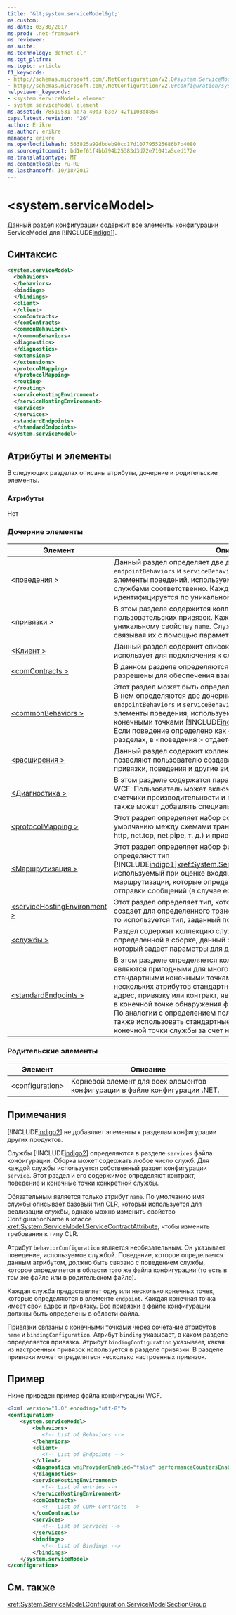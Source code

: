 ```yaml
---
title: '&lt;system.serviceModel&gt;'
ms.custom: 
ms.date: 03/30/2017
ms.prod: .net-framework
ms.reviewer: 
ms.suite: 
ms.technology: dotnet-clr
ms.tgt_pltfrm: 
ms.topic: article
f1_keywords:
- http://schemas.microsoft.com/.NetConfiguration/v2.0#system.ServiceModel
- http://schemas.microsoft.com/.NetConfiguration/v2.0#configuration/system.ServiceModel
helpviewer_keywords:
- <system.serviceModel> element
- system.serviceModel element
ms.assetid: 78519531-ad7a-40d3-b3e7-42f1103d8854
caps.latest.revision: "26"
author: Erikre
ms.author: erikre
manager: erikre
ms.openlocfilehash: 563825a92dbdeb90cd17d107795525686b7b4080
ms.sourcegitcommit: bd1ef61f4bb794b25383d3d72e71041a5ced172e
ms.translationtype: MT
ms.contentlocale: ru-RU
ms.lasthandoff: 10/18/2017
---
```

# <a name="ltsystemservicemodelgt"></a>&lt;system.serviceModel&gt;
Данный раздел конфигурации содержит все элементы конфигурации ServiceModel для [!INCLUDE[indigo1](../../../../../includes/indigo1-md.md)].  
  
## <a name="syntax"></a>Синтаксис  
  
```xml  
<system.serviceModel>  
  <behaviors>  
  </behaviors>  
  <bindings>  
  </bindings>  
  <client>  
  </client>  
  <comContracts>  
  </comContracts>  
  <commonBehaviors>  
  </commonBehaviors>  
  <diagnostics>  
  </diagnostics>  
  <extensions>  
  </extensions>
  <protocolMapping>
  </protocolMapping>
  <routing>
  </routing>  
  <serviceHostingEnvironment>  
  </serviceHostingEnvironment>  
  <services>  
  </services>
  <standardEndpoints>  
  </standardEndpoints>  
</system.serviceModel>  
```  
  
## <a name="attributes-and-elements"></a>Атрибуты и элементы  
 В следующих разделах описаны атрибуты, дочерние и родительские элементы.  
  
### <a name="attributes"></a>Атрибуты  
 Нет  
  
### <a name="child-elements"></a>Дочерние элементы  
  
|Элемент|Описание|  
|-------------|-----------------|  
|[\<поведения >](../../../../../docs/framework/configure-apps/file-schema/wcf/behaviors.md)|Данный раздел определяет две дочерние коллекции с именами `endpointBehaviors` и `serviceBehaviors`.  Каждая коллекция определяет элементы поведений, используемые конечными точками и службами соответственно. Каждый элемент поведения идентифицируется по уникальному атрибуту `name`.|  
|[\<привязки >](../../../../../docs/framework/configure-apps/file-schema/wcf/bindings.md)|В этом разделе содержится коллекция стандартных и пользовательских привязок. Каждая запись идентифицируется по уникальному свойству `name`. Службы используют привязки, связывая их с помощью параметра `name`.|  
|[\<Клиент >](../../../../../docs/framework/configure-apps/file-schema/wcf/client.md)|Данный раздел содержит список конечных точек, которые клиент использует для подключения к службе.|  
|[\<comContracts >](../../../../../docs/framework/configure-apps/file-schema/wcf/comcontracts.md)|В данном разделе определяются контракты COM, которые разрешены для обеспечения взаимодействия WCF и COM.|  
|[\<commonBehaviors >](../../../../../docs/framework/configure-apps/file-schema/wcf/commonbehaviors.md)|Этот раздел может быть определен только в файле machine.config. В нем определяются две дочерние коллекции с именами `endpointBehaviors` и `serviceBehaviors`.  Каждая коллекция определяет элементы поведения, используемые соответственно всеми конечными точками [!INCLUDE[indigo2](../../../../../includes/indigo2-md.md)] и службами на компьютере.  Если поведение определено как `<commonBehaviors>` и `<behaviors>` разделах, в \<поведения > отдается поведениям из раздела.|  
|[\<расширения >](../../../../../docs/framework/configure-apps/file-schema/wcf/extensions-section.md)|Данный раздел содержит коллекцию расширений, которые позволяют пользователю создавать определяемые пользователем привязки, поведения и другие виды расширений.|  
|[\<Диагностика >](../../../../../docs/framework/configure-apps/file-schema/wcf/diagnostics.md)|В этом разделе содержатся параметры возможностей диагностики WCF. Пользователь может включить или отключить трассировку, счетчики производительности и провайдер инструментария WMI, а также может добавлять специальные фильтры сообщений.|  
|[\<protocolMapping >](../../../../../docs/framework/configure-apps/file-schema/wcf/protocolmapping.md)|Этот раздел определяет набор сопоставления протоколов по умолчанию между схемами транспортных протоколов (например, http, net.tcp, net.pipe, т. д.) и привязками WCF.|  
|[\<Маршрутизация >](../../../../../docs/framework/configure-apps/file-schema/wcf/routing.md)|Этот раздел определяет набор фильтров маршрутизации, которые определяют тип [!INCLUDE[indigo1](../../../../../includes/indigo1-md.md)]<xref:System.ServiceModel.Dispatcher.MessageFilter>, используемый при оценке входящих сообщений, а также таблиц маршрутизации, которые определяют целевые конечные точки для отправки сообщений (в случае если фильтр срабатывает).|  
|[\<serviceHostingEnvironment >](../../../../../docs/framework/configure-apps/file-schema/wcf/servicehostingenvironment.md)|Этот раздел определяет тип, который среда размещения служб создает для определенного транспорта. Если данный раздел пуст, то используется тип, заданный по умолчанию.|  
|[\<службы >](../../../../../docs/framework/configure-apps/file-schema/wcf/services.md)|Раздел содержит коллекцию служб. Для каждой службы, определенной в сборке, данный элемент содержит элемент `service`, который задает параметры для данной службы.|  
|[\<standardEndpoints >](../../../../../docs/framework/configure-apps/file-schema/wcf/standardendpoints.md)|В этом разделе определяется коллекция конечных точек, которые являются пригодными для многократного использования стандартными конечными точками. Значение одного или нескольких атрибутов стандартной конечной точки, обозначающих адрес, привязку или контракт, является фиксированным. Например, в конечной точке обнаружения фиксированным является контракт. По аналогии с определением пользовательских привязок можно также использовать стандартные конечные точки для расширения конечной точки службы за счет новых свойств.|  
  
### <a name="parent-elements"></a>Родительские элементы  
  
|Элемент|Описание|  
|-------------|-----------------|  
|\<configuration>|Корневой элемент для всех элементов конфигурации в файле конфигурации .NET.|  
  
## <a name="remarks"></a>Примечания  
 [!INCLUDE[indigo2](../../../../../includes/indigo2-md.md)] не добавляет элементы к разделам конфигурации других продуктов.  
  
 Службы [!INCLUDE[indigo2](../../../../../includes/indigo2-md.md)] определяются в разделе `services` файла конфигурации. Сборка может содержать любое число служб. Для каждой службы используется собственный раздел конфигурации `service`. Этот раздел и его содержимое определяют контракт, поведение и конечные точки конкретной службы.  
  
 Обязательным является только атрибут `name`.  По умолчанию имя службы описывает базовый тип CLR, который используется для реализации службы, однако можно изменить свойство ConfigurationName в классе <xref:System.ServiceModel.ServiceContractAttribute>, чтобы изменить требования к типу CLR.  
  
 Атрибут `behaviorConfiguration` является необязательным. Он указывает поведение, используемое службой. Поведение, которое определяется данным атрибутом, должно быть связано с поведением службы, которое определяется в области того же файла конфигурации (то есть в том же файле или в родительском файле).  
  
 Каждая служба предоставляет одну или несколько конечных точек, которые определяются в элементе `endpoint`. Каждая конечная точка имеет свой адрес и привязку. Все привязки в файле конфигурации должны быть определены в области файла.  
  
 Привязки связаны с конечными точками через сочетание атрибутов `name` и `bindingConfiguration`. Атрибут `binding` указывает, в каком разделе определяется привязка. Атрибут `bindingConfiguration` указывает, какая из настроенных привязок используется в разделе привязки. В разделе привязки может определяться несколько настроенных привязок.  
  
## <a name="example"></a>Пример  
 Ниже приведен пример файла конфигурации WCF.  
  
```xml  
<?xml version="1.0" encoding="utf-8"?>  
<configuration>  
    <system.serviceModel>  
        <behaviors>  
           <!-- List of Behaviors -->  
        </behaviors>  
        <client>  
           <!-- List of Endpoints -->  
        </client>  
        <diagnostics wmiProviderEnabled="false" performanceCountersEnabled="false" tracingEnabled="false">  
        </diagnostics>  
        <serviceHostingEnvironment>  
           <!-- List of entries -->  
        </serviceHostingEnvironment>  
        <comContracts>  
           <!-- List of COM+ Contracts -->  
        </comContracts>          
        <services>  
           <!-- List of Services -->  
        </services>  
        <bindings>  
           <!-- List of Bindings -->  
        </bindings>  
    </system.serviceModel>  
</configuration>  
```  
  
## <a name="see-also"></a>См. также  
 <xref:System.ServiceModel.Configuration.ServiceModelSectionGroup>
